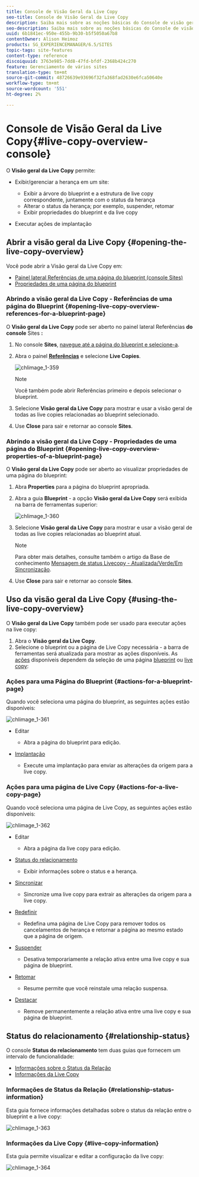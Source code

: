 ```yaml
---
title: Console de Visão Geral da Live Copy
seo-title: Console de Visão Geral da Live Copy
description: Saiba mais sobre as noções básicas do Console de visão geral da Live Copy.
seo-description: Saiba mais sobre as noções básicas do Console de visão geral da Live Copy.
uuid: 6b1841ec-950e-455b-9b30-b5f5050a67b8
contentOwner: Alison Heimoz
products: SG_EXPERIENCEMANAGER/6.5/SITES
topic-tags: site-features
content-type: reference
discoiquuid: 3763e985-7dd8-47fd-bfdf-2368b424c270
feature: Gerenciamento de vários sites
translation-type: tm+mt
source-git-commit: 48726639e93696f32fa368fad2630e6fca50640e
workflow-type: tm+mt
source-wordcount: '551'
ht-degree: 2%

---
```



# Console de Visão Geral da Live Copy{#live-copy-overview-console}

O **Visão geral da Live Copy** permite:

* Exibir/gerenciar a herança em um site:

   * Exibir a árvore do blueprint e a estrutura de live copy correspondente, juntamente com o status da herança
   * Alterar o status da herança; por exemplo, suspender, retomar
   * Exibir propriedades do blueprint e da live copy

* Executar ações de implantação

## Abrir a visão geral da Live Copy {#opening-the-live-copy-overview}

Você pode abrir a Visão geral da Live Copy em:

* [Painel lateral Referências de uma página do blueprint (console Sites)](#opening-live-copy-overview-references-for-a-blueprint-page)
* [Propriedades de uma página do blueprint](#opening-live-copy-overview-properties-of-a-blueprint-page)

### Abrindo a visão geral da Live Copy - Referências de uma página do Blueprint {#opening-live-copy-overview-references-for-a-blueprint-page}

O **Visão geral da Live Copy** pode ser aberto no painel lateral Referências **do console** Sites **:**

1. No console **Sites**, [navegue até a página do blueprint e selecione-a](/help/sites-authoring/basic-handling.md#viewing-and-selecting-resources).
1. Abra o painel **[Referências](/help/sites-authoring/basic-handling.md#references)** e selecione **Live Copies**.

   ![chlimage_1-359](assets/chlimage_1-359.png)

   >[!NOTE]
   >
   >Você também pode abrir Referências primeiro e depois selecionar o blueprint.

1. Selecione **Visão geral da Live Copy** para mostrar e usar a visão geral de todas as live copies relacionadas ao blueprint selecionado.
1. Use **Close** para sair e retornar ao console **Sites**.

### Abrindo a visão geral da Live Copy - Propriedades de uma página do Blueprint {#opening-live-copy-overview-properties-of-a-blueprint-page}

O **Visão geral da Live Copy** pode ser aberto ao visualizar propriedades de uma página do blueprint:

1. Abra **Properties** para a página do blueprint apropriada.
1. Abra a guia **Blueprint** - a opção **Visão geral da Live Copy** será exibida na barra de ferramentas superior:

   ![chlimage_1-360](assets/chlimage_1-360.png)

1. Selecione **Visão geral da Live Copy** para mostrar e usar a visão geral de todas as live copies relacionadas ao blueprint atual.

   >[!NOTE]
   >
   >Para obter mais detalhes, consulte também o artigo da Base de conhecimento [Mensagem de status Livecopy - Atualizada/Verde/Em Sincronização](https://helpx.adobe.com/experience-manager/kb/livecopy-status-message---up-to-date-green-in-sync.html).

1. Use **Close** para sair e retornar ao console **Sites**.

## Uso da visão geral da Live Copy {#using-the-live-copy-overview}

O **Visão geral da Live Copy** também pode ser usado para executar ações na live copy:

1. Abra o **Visão geral da Live Copy**.
1. Selecione o blueprint ou a página de Live Copy necessária - a barra de ferramentas será atualizada para mostrar as ações disponíveis. As [ações](/help/sites-administering/msm.md#terms-used) disponíveis dependem da seleção de uma página [blueprint](#actions-for-a-blueprint-page) ou [live copy](#actions-for-a-live-copy-page):

### Ações para uma Página do Blueprint {#actions-for-a-blueprint-page}

Quando você seleciona uma página do blueprint, as seguintes ações estão disponíveis:

![chlimage_1-361](assets/chlimage_1-361.png)

* Editar

   * Abra a página do blueprint para edição.

* [Implantação](/help/sites-administering/msm.md#rollout-and-synchronize)

   * Execute uma implantação para enviar as alterações da origem para a live copy.

### Ações para uma página de Live Copy {#actions-for-a-live-copy-page}

Quando você seleciona uma página de Live Copy, as seguintes ações estão disponíveis:

![chlimage_1-362](assets/chlimage_1-362.png)

* Editar

   * Abra a página da live copy para edição.

* [Status do relacionamento](#relationship-status)

   * Exibir informações sobre o status e a herança.

* [Sincronizar](/help/sites-administering/msm.md#rollout-and-synchronize)

   * Sincronize uma live copy para extrair as alterações da origem para a live copy.

* [Redefinir](/help/sites-administering/msm-livecopy.md#resetting-a-live-copy-page)

   * Redefina uma página de Live Copy para remover todos os cancelamentos de herança e retornar a página ao mesmo estado que a página de origem.

* [Suspender](/help/sites-administering/msm.md#suspending-and-cancelling-inheritance-and-synchronization)

   * Desativa temporariamente a relação ativa entre uma live copy e sua página de blueprint.

* [Retomar](/help/sites-administering/msm-livecopy.md#resuming-inheritance-for-a-page)

   * Resume permite que você reinstale uma relação suspensa.

* [Destacar](/help/sites-administering/msm.md#detaching-a-live-copy)

   * Remove permanentemente a relação ativa entre uma live copy e sua página de blueprint.

## Status do relacionamento {#relationship-status}

O console **Status do relacionamento** tem duas guias que fornecem um intervalo de funcionalidade:

* [Informações sobre o Status da Relação](#relationship-status-information)
* [Informações da Live Copy](#live-copy-information)

### Informações de Status da Relação {#relationship-status-information}

Esta guia fornece informações detalhadas sobre o status da relação entre o blueprint e a live copy:

![chlimage_1-363](assets/chlimage_1-363.png)

### Informações da Live Copy {#live-copy-information}

Esta guia permite visualizar e editar a configuração da live copy:

![chlimage_1-364](assets/chlimage_1-364.png)

